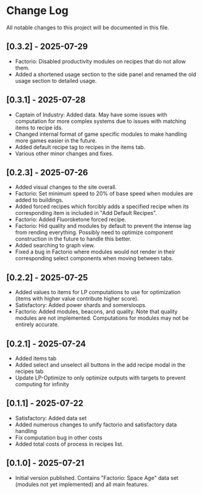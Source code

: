 # Change Log
All notable changes to this project will be documented in this file.

## [0.3.2] - 2025-07-29
- Factorio: Disabled productivity modules on recipes that do not allow them.
- Added a shortened usage section to the side panel and renamed the old usage section to detailed usage.

## [0.3.1] - 2025-07-28
- Captain of Industry: Added data. May have some issues with computation for more complex systems due to issues with matching items to recipe ids.
- Changed internal format of game specific modules to make handling more games easier in the future.
- Added default recipe tag to recipes in the items tab.
- Various other minor changes and fixes.

## [0.2.3] - 2025-07-26
- Added visual changes to the site overall.
- Factorio: Set minimum speed to 20% of base speed when modules are added to buildings.
- Added forced recipes which forcibly adds a specified recipe when its corresponding item is included in "Add Default Recipes".
- Factorio: Added Fluoroketone forced recipe.
- Factorio: Hid quality and modules by default to prevent the intense lag from rending everything. Possibly need to optimize component construction in the future to handle this better.
- Added searching to graph view.
- Fixed a bug in Factorio where modules would not render in their corresponding select components when moving between tabs.

## [0.2.2] - 2025-07-25
- Added values to items for LP computations to use for optimization (items with higher value contribute higher score).
- Satisfactory: Added power shards and somersloops.
- Factorio: Added modules, beacons, and quality. Note that quality modules are not implemented. Computations for modules may not be entirely accurate.

## [0.2.1] - 2025-07-24
- Added items tab
- Added select and unselect all buttons in the add recipe modal in the recipes tab
- Update LP-Optimize to only optimize outputs with targets to prevent computing for infinity

## [0.1.1] - 2025-07-22
- Satisfactory: Added data set
- Added numerous changes to unify factorio and satisfactory data handling
- Fix computation bug in other costs
- Added total costs of process in recipes list.

## [0.1.0] - 2025-07-21
- Initial version published. Contains "Factorio: Space Age" data set (modules not yet implemented) and all main features.
